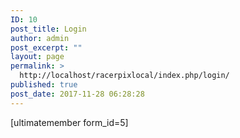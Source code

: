 ```yaml
---
ID: 10
post_title: Login
author: admin
post_excerpt: ""
layout: page
permalink: >
  http://localhost/racerpixlocal/index.php/login/
published: true
post_date: 2017-11-28 06:28:28
---
```

[ultimatemember form_id=5]